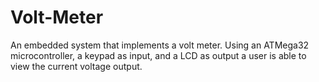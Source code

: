 # Volt-Meter
An embedded system that implements a volt meter. Using an ATMega32 microcontroller, a keypad as input, and a LCD as output a user is able to view the current voltage output.
